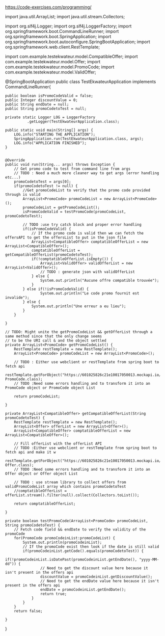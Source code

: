 https://code-exercises.com/programming/

import java.util.ArrayList;
import java.util.stream.Collectors;

import org.slf4j.Logger;
import org.slf4j.LoggerFactory;
import org.springframework.boot.CommandLineRunner;
import org.springframework.boot.SpringApplication;
import org.springframework.boot.autoconfigure.SpringBootApplication;
import org.springframework.web.client.RestTemplate;

import com.example.testekwateur.model.CompatibleOffer;
import com.example.testekwateur.model.Offer;
import com.example.testekwateur.model.PromoCode;
import com.example.testekwateur.model.ValidOffer;

@SpringBootApplication
public class TestEkwateurApplication implements CommandLineRunner{

	public boolean isPromoCodeValid = false;
	public Integer discountValue = 0;
	public String endDate = null;
	public String promoCodetoTest = null;
	
    private static Logger LOG = LoggerFactory
    	      .getLogger(TestEkwateurApplication.class);

	public static void main(String[] args) {
        LOG.info("STARTING THE APPLICATION");
        SpringApplication.run(TestEkwateurApplication.class, args);
        LOG.info("APPLICATION FINISHED");
	}
	

	@Override
	public void run(String... args) throws Exception {
		// Get promo code to test from command line from args
		// TODO : Need a much more cleaner way to get args (error handling etc...)
        promoCodetoTest = args[0];
        if(promoCodetoTest != null) {
            //Get promoCodeList to verify that the promo code provided through is valid
    		ArrayList<PromoCode> promoCodeList = new ArrayList<PromoCode>();
    		promoCodeList = getPromoCodeList();
    		isPromoCodeValid = testPromoCode(promoCodeList, promoCodetoTest);
    		
    		// TODO :use try catch block and proper error handling
    		if(isPromoCodeValid) {
    			// If the promo code is valid then we can fetch the offersAPI to get the offersList to put in the json file
        		ArrayList<CompatibleOffer> comptatibleOfferList = new ArrayList<CompatibleOffer>();
        		comptatibleOfferList = getCompatibleOfferList(promoCodetoTest);
    			if(!comptatibleOfferList.isEmpty()) {
            		ArrayList<ValidOffer> validOfferList = new ArrayList<ValidOffer>();
    				// TODO : generate json with validOfferList
    			} else {
    				System.out.println("Aucune offre compatible trouvée");
    			}
    		} else if(!isPromoCodeValid) {
    				System.out.println("Le code promo fournit est invalide");
    		} else {
    			System.out.println("Une erreur a eu lieu");
    		}
        }
		
	}
	
	// TODO: Might unite the getPromoCodeList && getOfferList through a same method since that the only change seems
	// to be the URI call & and the object settled
	private ArrayList<PromoCode> getPromoCodeList() {
		RestTemplate restTemplate = new RestTemplate();
		ArrayList<PromoCode> promoCodeList = new ArrayList<PromoCode>();

		// TODO : Either use webclient or restTemplate from spring boot to fetch api
		restTemplate.getForObject("https://601025826c21e10017050013.mockapi.io/ekwatest/promoCodeList", PromoCode.class);
		// TODO :Need some errors handling and to transform it into an PromoCode object or PromoCode object List
		
		return promoCodeList;
		
	}

	private ArrayList<CompatibleOffer> getCompatibleOfferList(String promoCodetoTest) {
		RestTemplate restTemplate = new RestTemplate();
		ArrayList<Offer> offerList = new ArrayList<Offer>();
		ArrayList<CompatibleOffer> comptatibleOfferList = new ArrayList<CompatibleOffer>();

		// Fill offerList with the offerList API
		// TODO :Either use webclient or restTemplate from spring boot to fetch api and make it w
		restTemplate.getForObject("https://601025826c21e10017050013.mockapi.io/ekwatest/offerList", Offer.class);
		// TODO :Need some errors handling and to transform it into an Offer object or Offer object List
		
		// TODO : use stream library to collect offers from validPromoCodeList array which contains promoCodetoTest
		//comptatibleOfferList = offerList.stream().filter(null).collect(Collectors.toList());

		return comptatibleOfferList;
		
	}
	
	private boolean testPromoCode(ArrayList<PromoCode> promoCodeList, String promoCodetoTest) {
		// Fetch code field && endDate to verify the validity of the promoCode
        for(PromoCode promoCodeinList:promoCodeList) {
            System.out.println(promoCodeinList);
            // If the promoCode exist then look if the date is still valid
            if(promoCodeinList.getCode().equals(promoCodetoTest)) {
            	if(!promoCodeinList.isDatePast(promoCodeinList.getEndDate(), "yyyy-MM-dd")) {
            		// Need to get the discount value here because it isn't present in the offers api
            		discountValue = promoCodeinList.getDiscountValue();
            		// Need to get the endDate value here because it isn't present in the offers api
            		endDate = promoCodeinList.getEndDate();
            		return true;
            	}
            }
        }
		return false;
		
	}


}
